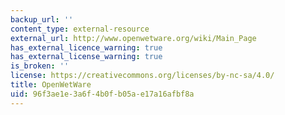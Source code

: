 ```yaml
---
backup_url: ''
content_type: external-resource
external_url: http://www.openwetware.org/wiki/Main_Page
has_external_licence_warning: true
has_external_license_warning: true
is_broken: ''
license: https://creativecommons.org/licenses/by-nc-sa/4.0/
title: OpenWetWare
uid: 96f3ae1e-3a6f-4b0f-b05a-e17a16afbf8a
---
```

